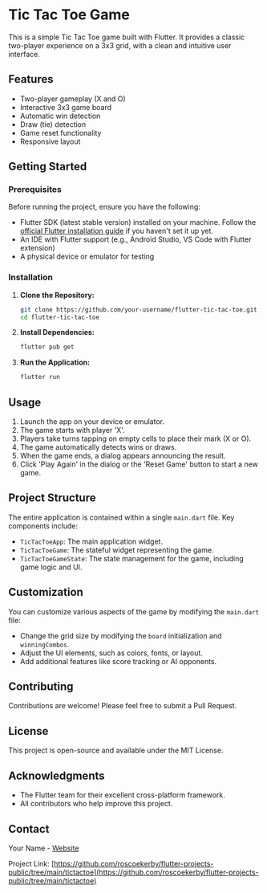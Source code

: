 # Tic Tac Toe Game

This is a simple Tic Tac Toe game built with Flutter. It provides a classic two-player experience on a 3x3 grid, with a clean and intuitive user interface.

## Features

- Two-player gameplay (X and O)
- Interactive 3x3 game board
- Automatic win detection
- Draw (tie) detection
- Game reset functionality
- Responsive layout

## Getting Started

### Prerequisites

Before running the project, ensure you have the following:

- Flutter SDK (latest stable version) installed on your machine. Follow the [official Flutter installation guide](https://docs.flutter.dev/get-started/install) if you haven't set it up yet.
- An IDE with Flutter support (e.g., Android Studio, VS Code with Flutter extension)
- A physical device or emulator for testing

### Installation

1. **Clone the Repository:**
   ```bash
   git clone https://github.com/your-username/flutter-tic-tac-toe.git
   cd flutter-tic-tac-toe
   ```

2. **Install Dependencies:**
   ```bash
   flutter pub get
   ```

3. **Run the Application:**
   ```bash
   flutter run
   ```

## Usage

1. Launch the app on your device or emulator.
2. The game starts with player 'X'.
3. Players take turns tapping on empty cells to place their mark (X or O).
4. The game automatically detects wins or draws.
5. When the game ends, a dialog appears announcing the result.
6. Click 'Play Again' in the dialog or the 'Reset Game' button to start a new game.

## Project Structure

The entire application is contained within a single `main.dart` file. Key components include:

- `TicTacToeApp`: The main application widget.
- `TicTacToeGame`: The stateful widget representing the game.
- `TicTacToeGameState`: The state management for the game, including game logic and UI.

## Customization

You can customize various aspects of the game by modifying the `main.dart` file:

- Change the grid size by modifying the `board` initialization and `winningCombos`.
- Adjust the UI elements, such as colors, fonts, or layout.
- Add additional features like score tracking or AI opponents.

## Contributing

Contributions are welcome! Please feel free to submit a Pull Request.

## License

This project is open-source and available under the MIT License.

## Acknowledgments

- The Flutter team for their excellent cross-platform framework.
- All contributors who help improve this project.

## Contact

Your Name - [Website](https://runtime.withroscoe.com)

Project Link: [https://github.com/roscoekerby/flutter-projects-public/tree/main/tictactoe](https://github.com/roscoekerby/flutter-projects-public/tree/main/tictactoe)
